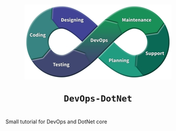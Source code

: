 <h1 align="center">
	<br><img src="logo.jpg" alt="logo"><br>

	DevOps-DotNet
</h1>


#

Small tutorial for DevOps and DotNet core

